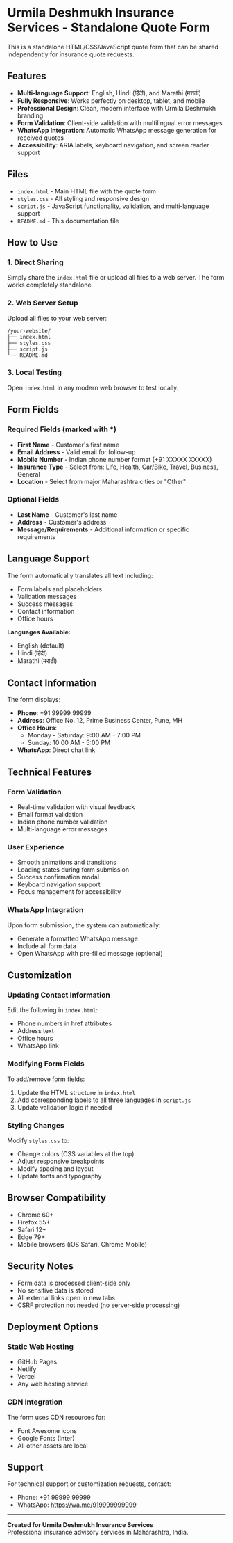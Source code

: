# Urmila Deshmukh Insurance Services - Standalone Quote Form

This is a standalone HTML/CSS/JavaScript quote form that can be shared independently for insurance quote requests.

## Features

- **Multi-language Support**: English, Hindi (हिंदी), and Marathi (मराठी)
- **Fully Responsive**: Works perfectly on desktop, tablet, and mobile
- **Professional Design**: Clean, modern interface with Urmila Deshmukh branding
- **Form Validation**: Client-side validation with multilingual error messages
- **WhatsApp Integration**: Automatic WhatsApp message generation for received quotes
- **Accessibility**: ARIA labels, keyboard navigation, and screen reader support

## Files

- `index.html` - Main HTML file with the quote form
- `styles.css` - All styling and responsive design
- `script.js` - JavaScript functionality, validation, and multi-language support
- `README.md` - This documentation file

## How to Use

### 1. Direct Sharing
Simply share the `index.html` file or upload all files to a web server. The form works completely standalone.

### 2. Web Server Setup
Upload all files to your web server:
```
/your-website/
├── index.html
├── styles.css
├── script.js
└── README.md
```

### 3. Local Testing
Open `index.html` in any modern web browser to test locally.

## Form Fields

### Required Fields (marked with *)
- **First Name** - Customer's first name
- **Email Address** - Valid email for follow-up
- **Mobile Number** - Indian phone number format (+91 XXXXX XXXXX)
- **Insurance Type** - Select from: Life, Health, Car/Bike, Travel, Business, General
- **Location** - Select from major Maharashtra cities or "Other"

### Optional Fields
- **Last Name** - Customer's last name
- **Address** - Customer's address
- **Message/Requirements** - Additional information or specific requirements

## Language Support

The form automatically translates all text including:
- Form labels and placeholders
- Validation messages
- Success messages
- Contact information
- Office hours

**Languages Available:**
- English (default)
- Hindi (हिंदी)
- Marathi (मराठी)

## Contact Information

The form displays:
- **Phone**: +91 99999 99999
- **Address**: Office No. 12, Prime Business Center, Pune, MH
- **Office Hours**: 
  - Monday - Saturday: 9:00 AM - 7:00 PM
  - Sunday: 10:00 AM - 5:00 PM
- **WhatsApp**: Direct chat link

## Technical Features

### Form Validation
- Real-time validation with visual feedback
- Email format validation
- Indian phone number validation
- Multi-language error messages

### User Experience
- Smooth animations and transitions
- Loading states during form submission
- Success confirmation modal
- Keyboard navigation support
- Focus management for accessibility

### WhatsApp Integration
Upon form submission, the system can automatically:
- Generate a formatted WhatsApp message
- Include all form data
- Open WhatsApp with pre-filled message (optional)

## Customization

### Updating Contact Information
Edit the following in `index.html`:
- Phone numbers in href attributes
- Address text
- Office hours
- WhatsApp link

### Modifying Form Fields
To add/remove form fields:
1. Update the HTML structure in `index.html`
2. Add corresponding labels to all three languages in `script.js`
3. Update validation logic if needed

### Styling Changes
Modify `styles.css` to:
- Change colors (CSS variables at the top)
- Adjust responsive breakpoints
- Modify spacing and layout
- Update fonts and typography

## Browser Compatibility

- Chrome 60+
- Firefox 55+
- Safari 12+
- Edge 79+
- Mobile browsers (iOS Safari, Chrome Mobile)

## Security Notes

- Form data is processed client-side only
- No sensitive data is stored
- All external links open in new tabs
- CSRF protection not needed (no server-side processing)

## Deployment Options

### Static Web Hosting
- GitHub Pages
- Netlify
- Vercel
- Any web hosting service

### CDN Integration
The form uses CDN resources for:
- Font Awesome icons
- Google Fonts (Inter)
- All other assets are local

## Support

For technical support or customization requests, contact:
- Phone: +91 99999 99999
- WhatsApp: https://wa.me/919999999999

---

**Created for Urmila Deshmukh Insurance Services**  
Professional insurance advisory services in Maharashtra, India.